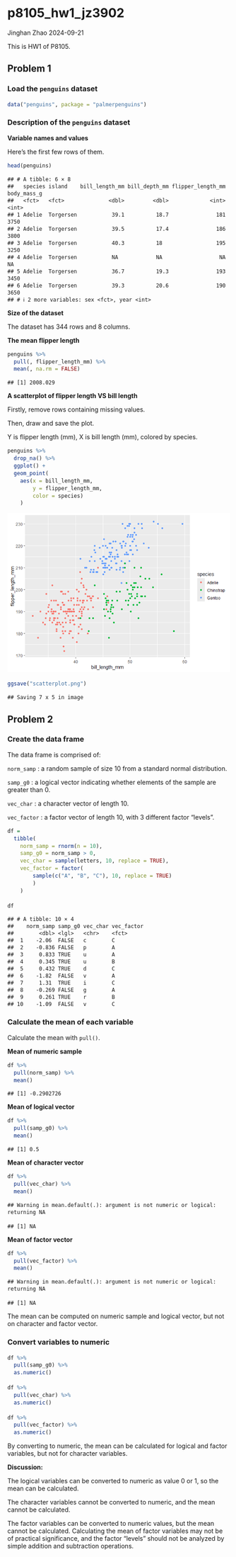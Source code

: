 p8105_hw1_jz3902
================
Jinghan Zhao
2024-09-21

This is HW1 of P8105.

## Problem 1

### Load the `penguins` dataset

``` r
data("penguins", package = "palmerpenguins")
```

### Description of the `penguins` dataset

**Variable names and values**

Here’s the first few rows of them.

``` r
head(penguins)
```

    ## # A tibble: 6 × 8
    ##   species island    bill_length_mm bill_depth_mm flipper_length_mm body_mass_g
    ##   <fct>   <fct>              <dbl>         <dbl>             <int>       <int>
    ## 1 Adelie  Torgersen           39.1          18.7               181        3750
    ## 2 Adelie  Torgersen           39.5          17.4               186        3800
    ## 3 Adelie  Torgersen           40.3          18                 195        3250
    ## 4 Adelie  Torgersen           NA            NA                  NA          NA
    ## 5 Adelie  Torgersen           36.7          19.3               193        3450
    ## 6 Adelie  Torgersen           39.3          20.6               190        3650
    ## # ℹ 2 more variables: sex <fct>, year <int>

**Size of the dataset**

The dataset has 344 rows and 8 columns.

**The mean flipper length**

``` r
penguins %>% 
  pull(, flipper_length_mm) %>% 
  mean(, na.rm = FALSE)
```

    ## [1] 2008.029

**A scatterplot of flipper length VS bill length**

Firstly, remove rows containing missing values.

Then, draw and save the plot.

Y is flipper length (mm), X is bill length (mm), colored by species.

``` r
penguins %>% 
  drop_na() %>% 
  ggplot() +
  geom_point(
    aes(x = bill_length_mm, 
        y = flipper_length_mm, 
        color = species)
    )
```

![](p8105_hw1_jz3902_files/figure-gfm/scatterplot-1.png)<!-- -->

``` r
ggsave("scatterplot.png")
```

    ## Saving 7 x 5 in image

## Problem 2

### Create the data frame

The data frame is comprised of:

`norm_samp` : a random sample of size 10 from a standard normal
distribution.

`samp_g0` : a logical vector indicating whether elements of the sample
are greater than 0.

`vec_char` : a character vector of length 10.

`vec_factor` : a factor vector of length 10, with 3 different factor
“levels”.

``` r
df = 
  tibble(
    norm_samp = rnorm(n = 10),
    samp_g0 = norm_samp > 0,
    vec_char = sample(letters, 10, replace = TRUE),
    vec_factor = factor(
        sample(c("A", "B", "C"), 10, replace = TRUE)
        )
    )

df
```

    ## # A tibble: 10 × 4
    ##    norm_samp samp_g0 vec_char vec_factor
    ##        <dbl> <lgl>   <chr>    <fct>     
    ##  1    -2.06  FALSE   c        C         
    ##  2    -0.836 FALSE   p        A         
    ##  3     0.833 TRUE    u        A         
    ##  4     0.345 TRUE    u        B         
    ##  5     0.432 TRUE    d        C         
    ##  6    -1.82  FALSE   v        A         
    ##  7     1.31  TRUE    i        C         
    ##  8    -0.269 FALSE   g        A         
    ##  9     0.261 TRUE    r        B         
    ## 10    -1.09  FALSE   v        C

### Calculate the mean of each variable

Calculate the mean with `pull()`.

**Mean of numeric sample**

``` r
df %>% 
  pull(norm_samp) %>% 
  mean()
```

    ## [1] -0.2902726

**Mean of logical vector**

``` r
df %>% 
  pull(samp_g0) %>% 
  mean()
```

    ## [1] 0.5

**Mean of character vector**

``` r
df %>% 
  pull(vec_char) %>% 
  mean()
```

    ## Warning in mean.default(.): argument is not numeric or logical: returning NA

    ## [1] NA

**Mean of factor vector**

``` r
df %>% 
  pull(vec_factor) %>% 
  mean()
```

    ## Warning in mean.default(.): argument is not numeric or logical: returning NA

    ## [1] NA

The mean can be computed on numeric sample and logical vector, but not
on character and factor vector.

### Convert variables to numeric

``` r
df %>% 
  pull(samp_g0) %>% 
  as.numeric()

df %>% 
  pull(vec_char) %>% 
  as.numeric()

df %>% 
  pull(vec_factor) %>% 
  as.numeric()
```

By converting to numeric, the mean can be calculated for logical and
factor variables, but not for character variables.

**Discussion:**

The logical variables can be converted to numeric as value 0 or 1, so
the mean can be calculated.

The character variables cannot be converted to numeric, and the mean
cannot be calculated.

The factor variables can be converted to numeric values, but the mean
cannot be calculated. Calculating the mean of factor variables may not
be of practical significance, and the factor “levels” should not be
analyzed by simple addition and subtraction operations.
